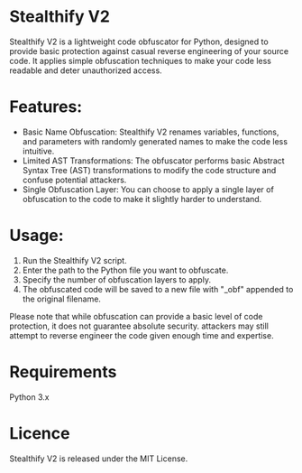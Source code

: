 # Stealthify V2

Stealthify V2 is a lightweight code obfuscator for Python, designed to provide basic protection against casual reverse engineering of your source code.
It applies simple obfuscation techniques to make your code less readable and deter unauthorized access.

# Features:
- Basic Name Obfuscation: Stealthify V2 renames variables, functions, and parameters with randomly generated names to make the code less intuitive.
- Limited AST Transformations: The obfuscator performs basic Abstract Syntax Tree (AST) transformations to modify the code structure and confuse potential attackers.
- Single Obfuscation Layer: You can choose to apply a single layer of obfuscation to the code to make it slightly harder to understand.

# Usage:
1. Run the Stealthify V2 script.
2. Enter the path to the Python file you want to obfuscate.
3. Specify the number of obfuscation layers to apply.
4. The obfuscated code will be saved to a new file with "_obf" appended to the original filename.

Please note that while obfuscation can provide a basic level of code protection, it does not guarantee absolute security.
attackers may still attempt to reverse engineer the code given enough time and expertise.

# Requirements
Python 3.x

# Licence
Stealthify V2 is released under the MIT License.
